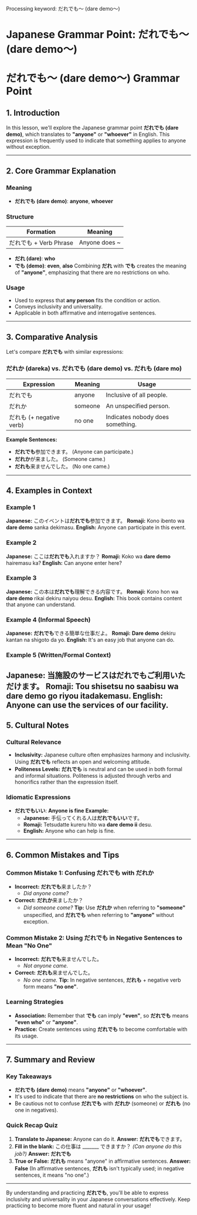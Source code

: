 Processing keyword: だれでも～ (dare demo～)
# Japanese Grammar Point: だれでも～ (dare demo～)
# だれでも～ (dare demo～) Grammar Point
## 1. Introduction
In this lesson, we'll explore the Japanese grammar point **だれでも (dare demo)**, which translates to **"anyone"** or **"whoever"** in English. This expression is frequently used to indicate that something applies to anyone without exception.

---
## 2. Core Grammar Explanation
### Meaning
- **だれでも (dare demo)**: **anyone**, **whoever**
### Structure
| **Formation**               | **Meaning**   |
|-----------------------------|---------------|
| だれでも + Verb Phrase       | Anyone does ~ |
- **だれ (dare)**: **who**
- **でも (demo)**: **even**, **also**
Combining **だれ** with **でも** creates the meaning of **"anyone"**, emphasizing that there are no restrictions on who.
### Usage
- Used to express that **any person** fits the condition or action.
- Conveys inclusivity and universality.
- Applicable in both affirmative and interrogative sentences.
---
## 3. Comparative Analysis
Let's compare **だれでも** with similar expressions:
### だれか (dareka) vs. だれでも (dare demo) vs. だれも (dare mo)
| Expression | Meaning          | Usage                    |
|------------|------------------|--------------------------|
| だれでも    | anyone           | Inclusive of all people. |
| だれか     | someone          | An unspecified person.   |
| だれも (+ negative verb) | no one | Indicates nobody does something. |
**Example Sentences:**
- **だれでも**参加できます。 (Anyone can participate.)
- **だれか**が来ました。 (Someone came.)
- **だれも**来ませんでした。 (No one came.)
---
## 4. Examples in Context
### Example 1
**Japanese:** このイベントは**だれでも**参加できます。
**Romaji:** Kono ibento wa **dare demo** sanka dekimasu.
**English:** Anyone can participate in this event.
### Example 2
**Japanese:** ここは**だれでも**入れますか？
**Romaji:** Koko wa **dare demo** hairemasu ka?
**English:** Can anyone enter here?
### Example 3
**Japanese:** この本は**だれでも**理解できる内容です。
**Romaji:** Kono hon wa **dare demo** rikai dekiru naiyou desu.
**English:** This book contains content that anyone can understand.
### Example 4 (Informal Speech)
**Japanese:** **だれでも**できる簡単な仕事だよ。
**Romaji:** **Dare demo** dekiru kantan na shigoto da yo.
**English:** It's an easy job that anyone can do.
### Example 5 (Written/Formal Context)
**Japanese:** 当施設のサービスは**だれでも**ご利用いただけます。
**Romaji:** Tou shisetsu no saabisu wa **dare demo** go riyou itadakemasu.
**English:** Anyone can use the services of our facility.
---
## 5. Cultural Notes
### Cultural Relevance
- **Inclusivity:** Japanese culture often emphasizes harmony and inclusivity. Using **だれでも** reflects an open and welcoming attitude.
- **Politeness Levels:** **だれでも** is neutral and can be used in both formal and informal situations. Politeness is adjusted through verbs and honorifics rather than the expression itself.
### Idiomatic Expressions
- **だれでもいい**: **Anyone is fine**
  **Example:**
  - **Japanese:** 手伝ってくれる人は**だれでもいい**です。
  - **Romaji:** Tetsudatte kureru hito wa **dare demo ii** desu.
  - **English:** Anyone who can help is fine.
---
## 6. Common Mistakes and Tips
### Common Mistake 1: Confusing だれでも with だれか
- **Incorrect:** **だれでも**来ましたか？
  - *Did anyone come?*
- **Correct:** **だれか**来ましたか？
  - *Did someone come?*
**Tip:** Use **だれか** when referring to **"someone"** unspecified, and **だれでも** when referring to **"anyone"** without exception.
### Common Mistake 2: Using だれでも in Negative Sentences to Mean "No One"
- **Incorrect:** **だれでも**来ませんでした。
  - *Not anyone came.*
- **Correct:** **だれも**来ませんでした。
  - *No one came.*
**Tip:** In negative sentences, **だれも** + negative verb form means **"no one"**.
### Learning Strategies
- **Association:** Remember that **でも** can imply **"even"**, so **だれでも** means **"even who"** or **"anyone"**.
- **Practice:** Create sentences using **だれでも** to become comfortable with its usage.
---
## 7. Summary and Review
### Key Takeaways
- **だれでも (dare demo)** means **"anyone"** or **"whoever"**.
- It's used to indicate that there are **no restrictions** on who the subject is.
- Be cautious not to confuse **だれでも** with **だれか** (someone) or **だれも** (no one in negatives).
### Quick Recap Quiz
1. **Translate to Japanese:** Anyone can do it.
   **Answer:** **だれでも**できます。
2. **Fill in the blank:** この仕事は _______ できますか？ *(Can anyone do this job?)*
   **Answer:** **だれでも**
3. **True or False:** **だれも** means "anyone" in affirmative sentences.
   **Answer:** **False** (In affirmative sentences, **だれも** isn't typically used; in negative sentences, it means "no one".)
---
By understanding and practicing **だれでも**, you'll be able to express inclusivity and universality in your Japanese conversations effectively. Keep practicing to become more fluent and natural in your usage!
